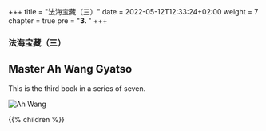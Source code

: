+++
title = "法海宝藏（三）"
date = 2022-05-12T12:33:24+02:00
weight = 7
chapter = true
pre = "<b>3. </b>"
+++

### 法海宝藏（三）
## Master Ah Wang Gyatso

This is the third book in a series of seven.

![Ah Wang](/images/fahaibao3.png)

{{% children  %}}